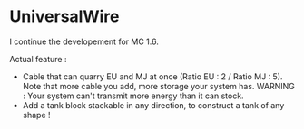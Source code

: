 UniversalWire
=============

I continue the developement for MC 1.6.

Actual feature :
- Cable that can quarry EU and MJ at once (Ratio EU : 2 / Ratio MJ : 5). Note that more cable you add, more storage your system has. WARNING : Your system can't transmit more energy than it can stock.
- Add a tank block stackable in any direction, to construct a tank of any shape !
